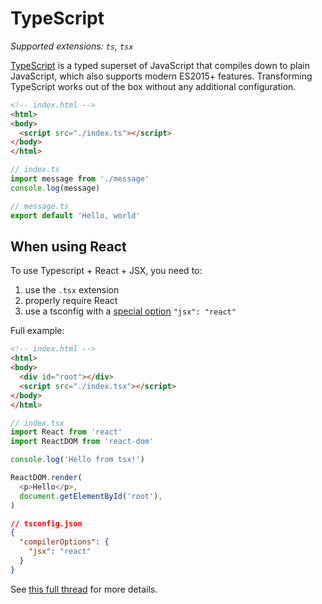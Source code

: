 # TypeScript

_Supported extensions: `ts`, `tsx`_

[TypeScript](https://www.typescriptlang.org/) is a typed superset of JavaScript that compiles down to plain JavaScript, which also supports modern ES2015+ features. Transforming TypeScript works out of the box without any additional configuration.

```html
<!-- index.html -->
<html>
<body>
  <script src="./index.ts"></script>
</body>
</html>
```

```typescript
// index.ts
import message from './message'
console.log(message)
```

```typescript
// message.ts
export default 'Hello, world'
```

## When using React

To use Typescript + React + JSX, you need to:

1. use the `.tsx` extension
2. properly require React
3. use a tsconfig with a [special option](https://www.typescriptlang.org/docs/handbook/jsx.html) `"jsx": "react"`

Full example:

```html
<!-- index.html -->
<html>
<body>
  <div id="root"></div>
  <script src="./index.tsx"></script>
</body>
</html>
```

```typescript
// index.tsx
import React from 'react'
import ReactDOM from 'react-dom'

console.log('Hello from tsx!')

ReactDOM.render(
  <p>Hello</p>,
  document.getElementById('root'),
)
```

```json
// tsconfig.json
{
  "compilerOptions": {
    "jsx": "react"
  }
}
```

See [this full thread](https://github.com/parcel-bundler/parcel/issues/1199) for more details.
